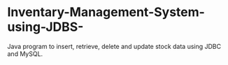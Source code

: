 # Inventary-Management-System-using-JDBS-
Java program to insert, retrieve, delete and update stock data using JDBC and MySQL.
